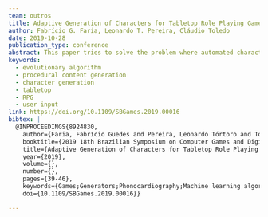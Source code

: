 ```yaml
---
team: outros
title: Adaptive Generation of Characters for Tabletop Role Playing Games
author: Fabrício G. Faria, Leonardo T. Pereira, Cláudio Toledo
date: 2019-10-28
publication_type: conference
abstract: This paper tries to solve the problem where automated character creation for Tabletop RPGs is completely random and does not fully pleases certain players, especially those that have difficulty in being creative and adapting characters to their personal tastes. To accomplish that, the usage of a Evolutionary Algorithm (EA) was proposed, in conjunction with the user's input (positive or negative) during generations, to create characters focused on having traits that are catered to each individual's taste. The generated traits are "Race", "Class", "Size", "Visual Trait", "Personality" and "Quirk". The fitness calculation for each individual was made using trait tables with weights previously defined by the programmer, and posteriorly by the user's evaluation of the characters during execution. The project was made using the Unity game engine with C# language, to take advantage of the tool's easy interface creation. It was produced as a phone application, for ease of distribution and general use. The application was tested with a variety of users, and the results, presented in the form of graphs, indicate that the rejection rate was almost null, with the great majority of users recognizing the gradual improvement of suggestions between generations, and evaluating positively the characters generated by the algorithm.
keywords:
  - evolutionary algorithm
  - procedural content generation
  - character generation
  - tabletop 
  - RPG
  - user input
link: https://doi.org/10.1109/SBGames.2019.00016
bibtex: |
  @INPROCEEDINGS{8924830,
    author={Faria, Fabrício Guedes and Pereira, Leonardo Tórtoro and Toledo, Cláudio Fabiano Motta},
    booktitle={2019 18th Brazilian Symposium on Computer Games and Digital Entertainment (SBGames)}, 
    title={Adaptive Generation of Characters for Tabletop Role Playing Games}, 
    year={2019},
    volume={},
    number={},
    pages={39-46},
    keywords={Games;Generators;Phonocardiography;Machine learning algorithms;Character generation;Computational modeling;Evolutionary computation;evolutionary algorithm;procedural content generation;character generation;tabletop RPG;user input},
    doi={10.1109/SBGames.2019.00016}}

---
```

